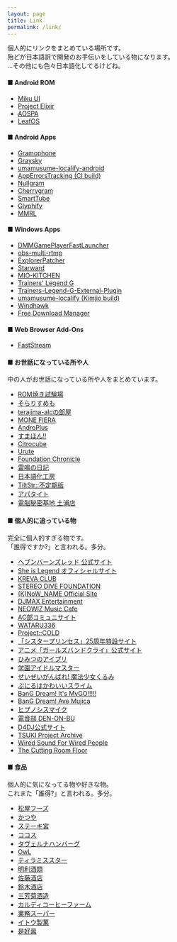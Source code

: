 ```yaml
---
layout: page
title: Link
permalink: /link/
---
```


個人的にリンクをまとめている場所です。<br>
殆どが日本語訳で開発のお手伝いをしている物になります。<br>
...その他にも色々日本語化してるけどね。

#### ■ Android ROM

- [Miku UI](https://github.com/Miku-UI/manifesto)
- [Project Elixir](https://projectelixiros.com/)
- [AOSPA](https://paranoidandroid.co/)
- [LeafOS](https://leafos.org/)

#### ■ Android Apps
- [Gramophone](https://github.com/AkaneTan/Gramophone/)
- [Graysky](https://graysky.app/)
- [umamusume-localify-android](https://github.com/Kimjio/umamusume-localify-android/)
- [AppErrorsTracking (CI build)](https://github.com/KitsunePie/AppErrorsTracking/)
- [Nullgram](https://github.com/qwq233/Nullgram/)
- [Cherrygram](https://github.com/arsLan4k1390/Cherrygram/)
- [SmartTube](https://smarttubeapp.github.io/)
- [Glyphify](https://github.com/Fr4nKB/Glyphify/)
- [MMRL](https://github.com/DerGoogler/MMRL/)

#### ■ Windows Apps
- [DMMGamePlayerFastLauncher](https://github.com/fa0311/DMMGamePlayerFastLauncher/)
- [obs-multi-rtmp](https://sorayuki.github.io/obs-multi-rtmp/)
- [ExplorerPatcher](https://github.com/valinet/ExplorerPatcher/)
- [Starward](https://starward.scighost.com/)
- [MIO-KITCHEN](https://github.com/ColdWindScholar/MIO-KITCHEN-SOURCE/)
- [Trainers' Legend G](https://github.com/MinamiChiwa/Trainers-Legend-G/)
- [Trainers-Legend-G-External-Plugin](https://github.com/chinosk6/Trainers-Legend-G-External-Plugin/)
- [umamusume-localify (Kimjio build)](https://github.com/Kimjio/umamusume-localify/)
- [Windhawk](https://windhawk.net/)
- [Free Download Manager](https://www.freedownloadmanager.org/)

#### ■ Web Browser Add-Ons
- [FastStream](https://faststream.online/)

#### ■ お世話になっている所や人

中の人がお世話になっている所や人をまとめています。

- [ROM焼き試験場](https://mitanyan98.hatenablog.com/)
- [そらりすめも](https://www.soralis.org/)
- [terajima-alcの部屋](https://terajima-alc.dev/)
- [MONE FIERA](https://note.com/forsaken_love02)
- [AndroPlus](https://androplus.jp/)
- [すまほん!!](https://smhn.info/)
- [Citrocube](https://citrocube.com/)
- [Urute](http://urute.eek.jp/)
- [Foundation Chronicle](https://blog.akane.uk/)
- [雷鳴の日記](https://sorayukinoyume.hatenadiary.org/)
- [日本語化工房](https://www.nihongoka.com/)
- [TiltStr::不定期版](http://tiltstr.seesaa.net/)
- [アパタイト](https://www.appetite-game.com/)
- [電脳秘密基地 土浦店](https://x.com/dennou_3)


#### ■ 個人的に追っている物

完全に個人的すぎる物です。<br>
「誰得ですか?」と言われる。多分。

- [ヘブンバーンズレッド 公式サイト](https://heaven-burns-red.com/)
- [She is Legend オフィシャルサイト](https://www.she-is-legend.com/)
- [KREVA CLUB](https://kreva.club/)
- [STEREO DIVE FOUNDATION](https://stereodivefoundation.jp/)
- [(K)NoW_NAME Official Site](https://knowname.jp/)
- [DJMAX Entertainment](https://www.youtube.com/@DJMAXENT)
- [NEOWIZ Music Cafe](https://soundcloud.com/neowiz_ic_sound)
- [AC部コミュニサイト](https://www.ac-bu.info/)
- [WATARU336](https://bansoukou.org/)
- [Project:;COLD](https://www.project-cold.net/)
- [「シスタープリンセス」25周年特設サイト](http://sister-princess20th.com/)
- [アニメ「ガールズバンドクライ」公式サイト](https://girls-band-cry.com/)
- [ひみつのアイプリ](https://aipri.jp/)
- [学園アイドルマスター](https://gakuen.idolmaster-official.jp/)
- [せいぜいがんばれ! 魔法少女くるみ](https://www.seizeiganbare.jp/)
- [ぷにるはかわいいスライム](https://puniru-anime.com/)
- [BanG Dream! It's MyGO!!!!!](https://anime.bang-dream.com/mygo/)
- [BanG Dream! Ave Mujica](https://anime.bang-dream.com/avemujica/)
- [ヒプノシスマイク](https://hypnosismic.com/)
- [電音部 DEN-ON-BU](https://denonbu.jp/)
- [D4DJ公式サイト](https://d4dj-pj.com/)
- [TSUKI Project Archive](https://systemspace.network/)
- [Wired Sound For Wired People](https://fauux.neocities.org/)
- [The Cutting Room Floor](https://tcrf.net/)

#### ■ 食品

個人的に気になってる物や好きな物。<br>
これまた「誰得?」と言われる。多分。

- [松屋フーズ](https://www.matsuyafoods.co.jp/)
- [かつや](https://www.arclandservice.co.jp/katsuya/)
- [ステーキ宮](https://www.miya.com/)
- [ココス](https://www.cocos-jpn.co.jp/)
- [タヴェルナハンバーグ](https://www.instagram.com/tavernahamburg)
- [OwL](https://owl-ocha.com/)
- [ティラミススター](https://thetiramisustar.com/)
- [明利酒類](https://meirishurui.com/)
- [佐藤酒店](https://www.sake-ibaraki.com/)
- [鈴木酒店](http://www.sake-online.com/)
- [三芳菊酒造](https://www.instagram.com/miyoshikiku)
- [カルディコーヒーファーム](https://www.kaldi.co.jp/)
- [業務スーパー](https://www.gyomusuper.jp/)
- [イトウ製菓](https://www.mr-ito.jp/)
- [是好醤](https://koreiijan.net/)
